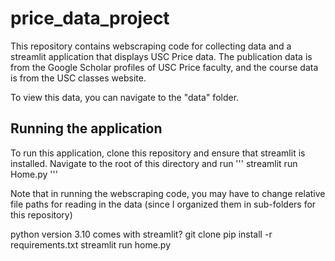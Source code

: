 # price_data_project

This repository contains webscraping code for collecting data and a streamlit application that displays USC Price data.
The publication data is from the Google Scholar profiles of USC Price faculty, and the course data is from the USC classes website.

To view this data, you can navigate to the "data" folder.

## Running the application
To run this application, clone this repository and ensure that streamlit is installed.
Navigate to the root of this directory and run
'''
streamlit run Home.py
'''


Note that in running the webscraping code, you may have to change relative file paths for reading in the data (since I organized them in sub-folders for this repository)


python version 3.10 comes with streamlit?
git clone
pip install -r requirements.txt
streamlit run home.py